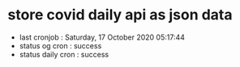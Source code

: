 # store covid daily api as json data

- last cronjob : Saturday, 17 October 2020 05:17:44
- status og cron : success
- status daily cron : success
      
      